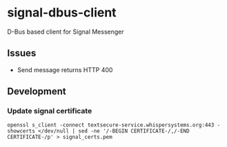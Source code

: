 # signal-dbus-client
D-Bus based client for Signal Messenger

## Issues
- Send message returns HTTP 400

## Development
### Update signal certificate
`openssl s_client -connect textsecure-service.whispersystems.org:443 -showcerts </dev/null | sed -ne '/-BEGIN CERTIFICATE-/,/-END CERTIFICATE-/p' > signal_certs.pem`

